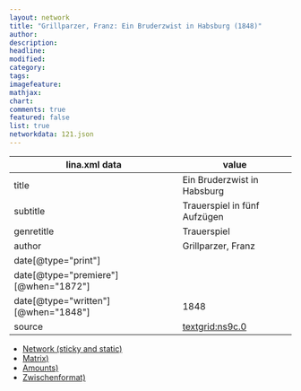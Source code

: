 ```yaml
---
layout: network
title: "Grillparzer, Franz: Ein Bruderzwist in Habsburg (1848)"
author:
description:
headline:
modified:
category:
tags:
imagefeature: 
mathjax: 
chart: 
comments: true
featured: false
list: true
networkdata: 121.json
---
```

lina.xml data  | value
------------- | -------------
title|Ein Bruderzwist in Habsburg
subtitle|Trauerspiel in fünf Aufzügen
genretitle|Trauerspiel
author|Grillparzer, Franz
date[@type="print"]|
date[@type="premiere"][@when="1872"]|
date[@type="written"][@when="1848"]|1848
source|[textgrid:ns9c.0](https://textgridlab.org/1.0/tgcrud-public/rest/textgrid:ns9c.0/data)



* [Network (sticky and static)](/linas/network121)
* [Matrix)](/linas/matrix121)
* [Amounts)](/linas/amount121)
* [Zwischenformat)](/linas/lina121 )
